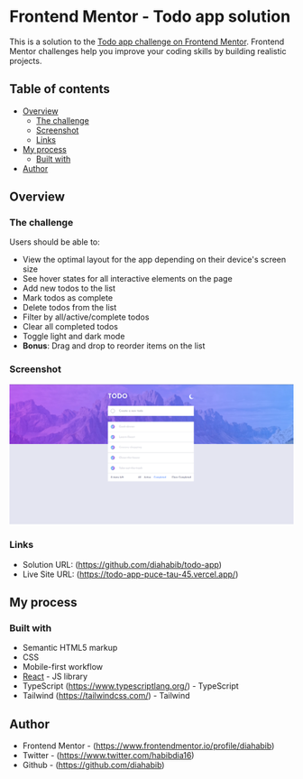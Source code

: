 # Frontend Mentor - Todo app solution

This is a solution to the [Todo app challenge on Frontend Mentor](https://www.frontendmentor.io/challenges/todo-app-Su1_KokOW). Frontend Mentor challenges help you improve your coding skills by building realistic projects.

## Table of contents

- [Overview](#overview)
  - [The challenge](#the-challenge)
  - [Screenshot](#screenshot)
  - [Links](#links)
- [My process](#my-process)
  - [Built with](#built-with)
- [Author](#author)

## Overview

### The challenge

Users should be able to:

- View the optimal layout for the app depending on their device's screen size
- See hover states for all interactive elements on the page
- Add new todos to the list
- Mark todos as complete
- Delete todos from the list
- Filter by all/active/complete todos
- Clear all completed todos
- Toggle light and dark mode
- **Bonus**: Drag and drop to reorder items on the list

### Screenshot

![](./todo-app.png)

### Links

- Solution URL: (https://github.com/diahabib/todo-app)
- Live Site URL: (https://todo-app-puce-tau-45.vercel.app/)

## My process

### Built with

- Semantic HTML5 markup
- CSS
- Mobile-first workflow
- [React](https://reactjs.org/) - JS library
- TypeScript (https://www.typescriptlang.org/) - TypeScript
- Tailwind (https://tailwindcss.com/) - Tailwind

## Author

- Frontend Mentor - (https://www.frontendmentor.io/profile/diahabib)
- Twitter - (https://www.twitter.com/habibdia16)
- Github - (https://github.com/diahabib)
